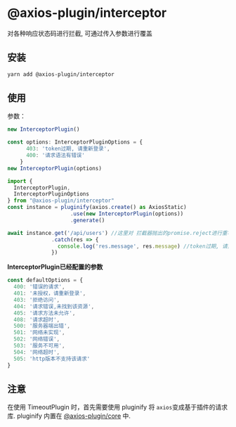 # @axios-plugin/interceptor

对各种响应状态码进行拦截, 可通过传入参数进行覆盖

## 安装
```bash
yarn add @axios-plugin/interceptor
```

## 使用
参数：
```ts
new InterceptorPlugin()

const options: InterceptorPluginOptions = {
      403: 'token过期, 请重新登录',
      400: '请求语法有错误'
    }
new InterceptorPlugin(options)
```

```ts
import { 
  InterceptorPlugin, 
  InterceptorPluginOptions 
} from "@axios-plugin/interceptor"
const instance = pluginify(axios.create() as AxiosStatic)
                    .use(new InterceptorPlugin(options))
                    .generate()

await instance.get('/api/users') //这里对 拦截器抛出的promise.reject进行重写，我们可以通过 res.message 获取传入的自定义错误消息
              .catch(res => { 
                console.log('res.message', res.message) //token过期, 请重新登录
              })
```

**InterceptorPlugin已经配置的参数**
``` js
const defaultOptions = {
  400: '错误的请求',
  401: '未授权，请重新登录',
  403: '拒绝访问',
  404: '请求错误,未找到该资源',
  405: '请求方法未允许',
  408: '请求超时',
  500: '服务器端出错',
  501: '网络未实现',
  502: '网络错误',
  503: '服务不可用',
  504: '网络超时',
  505: 'http版本不支持该请求'
}
```

## 注意
在使用 TimeoutPlugin 时，首先需要使用 pluginify 将 `axios`变成基于插件的请求库.
pluginify 内置在 [@axios-plugin/core](https://www.npmjs.com/package/@axios-plugin/core) 中.